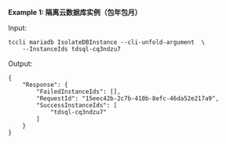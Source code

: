 **Example 1: 隔离云数据库实例（包年包月）**



Input: 

```
tccli mariadb IsolateDBInstance --cli-unfold-argument  \
    --InstanceIds tdsql-cq3ndzu7
```

Output: 
```
{
    "Response": {
        "FailedInstanceIds": [],
        "RequestId": "15eec42b-2c7b-410b-8efc-46da52e217a9",
        "SuccessInstanceIds": [
            "tdsql-cq3ndzu7"
        ]
    }
}
```

